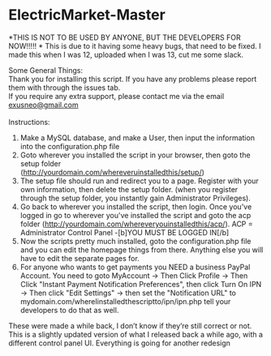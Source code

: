 # ElectricMarket-Master

*THIS IS NOT TO BE USED BY ANYONE, BUT THE DEVELOPERS FOR NOW!!!!! *
This is due to it having some heavy bugs, that need to be fixed.
I made this when I was 12, uploaded when I was 13, cut me some slack.

Some General Things:<br>
Thank you for installing this script. If you have any problems please report them with through the issues tab.<br>
If you require any extra support, please contact me via the email exusneo@gmail.com<br>
<br>
Instructions:<br>
1) Make a MySQL database, and make a User, then input the information into the configuration.php file<br>
2) Goto wherever you installed the script in your browser, then goto the setup folder<br> (http://yourdomain.com/whereveruinstalledthis/setup/)<br>
3) The setup file should run and redirect you to a page. Register with your own information, then delete the setup folder. (when you register through the setup folder, you instantly gain Administrator Privileges).<br>
4) Go back to wherever you installed the script, then login. Once you've logged in go to wherever you've installed the script and goto the acp folder (http://yourdomain.com/whereveryouinstalledthis/acp/). ACP = Administrator Control Panel -[b]YOU MUST BE LOGGED IN[/b]<br>
5) Now the scripts pretty much installed, goto the configuration.php file and you can edit the homepage things from there. Anything else you will have to edit the separate pages for.<br>
6) For anyone who wants to get payments you NEED a business PayPal Account. You need to goto MyAccount -> Then Click Profile -> Then Click "Instant Payment Notification Preferences", then click Turn On IPN -> Then click "Edit Settings" -> then set the "Notification URL" to mydomain.com/whereIinstalledthescriptto/ipn/ipn.php tell your developers to do that as well.

These were made a while back, I don’t know if they’re still correct or not.
This is a slightly updated version of what I released back a while ago, with a different control panel UI.
Everything is going for another redesign
